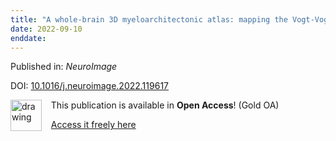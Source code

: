 ```yaml
---
title: "A whole-brain 3D myeloarchitectonic atlas: mapping the Vogt-Vogt legacy to the cortical surface."
date: 2022-09-10
enddate:
---
```


Published in: *NeuroImage*

DOI: [10.1016/j.neuroimage.2022.119617](https://doi.org/10.1016/j.neuroimage.2022.119617)

<img src="https://upload.wikimedia.org/wikipedia/commons/thumb/7/77/Open_Access_logo_PLoS_transparent.svg/800px-Open_Access_logo_PLoS_transparent.svg.png" alt="drawing" width="50" align="left"/> &nbsp;&nbsp;&nbsp;This publication is available in **Open Access**! (Gold OA)

&nbsp;&nbsp;&nbsp;<a href="https://doi.org/10.1016/j.neuroimage.2022.119617">Access it freely here</a>

